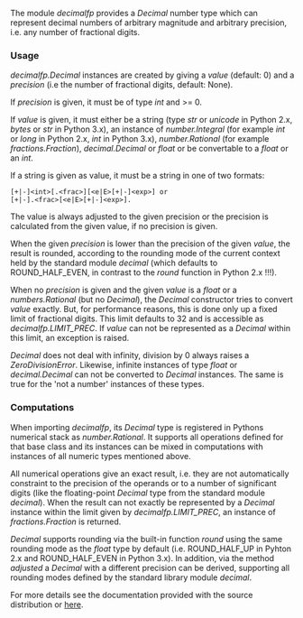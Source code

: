 The module _decimalfp_ provides a _Decimal_ number type which can represent
decimal numbers of arbitrary magnitude and arbitrary precision, i.e. any
number of fractional digits.

### Usage

_decimalfp.Decimal_ instances are created by giving a _value_ (default: 0) and
a _precision_ (i.e the number of fractional digits, default: None).

If _precision_ is given, it must be of type _int_ and >= 0.

If _value_ is given, it must either be a string (type _str_ or _unicode_ in
Python 2.x, _bytes_ or _str_ in Python 3.x), an instance of _number.Integral_
(for example _int_ or _long_ in Python 2.x, _int_ in Python 3.x),
_number.Rational_ (for example _fractions.Fraction_), _decimal.Decimal_ or
_float_ or be convertable to a _float_ or an _int_.

If a string is given as value, it must be a string in one of two formats:

    [+|-]<int>[.<frac>][<e|E>[+|-]<exp>] or
    [+|-].<frac>[<e|E>[+|-]<exp>].

The value is always adjusted to the given precision or the precision is
calculated from the given value, if no precision is given.

When the given _precision_ is lower than the precision of the given _value_,
the result is rounded, according to the rounding mode of the current context
held by the standard module _decimal_ (which defaults to ROUND_HALF_EVEN, in
contrast to the _round_ function in Python 2.x !!!).

When no _precision_ is given and the given _value_ is a _float_ or a
_numbers.Rational_ (but no _Decimal_), the _Decimal_ constructor tries to
convert _value_ exactly. But, for performance reasons, this is done only up a
fixed limit of fractional digits. This limit defaults to 32 and is accessible
as _decimalfp.LIMIT_PREC_. If _value_ can not be represented as a _Decimal_
within this limit, an exception is raised.

_Decimal_ does not deal with infinity, division by 0 always raises a
_ZeroDivisionError_. Likewise, infinite instances of type _float_ or
_decimal.Decimal_ can not be converted to _Decimal_ instances. The same is
true for the 'not a number' instances of these types.

### Computations

When importing _decimalfp_, its _Decimal_ type is registered in Pythons
numerical stack as _number.Rational_. It supports all operations defined for
that base class and its instances can be mixed in computations with instances
of all numeric types mentioned above.

All numerical operations give an exact result, i.e. they are not automatically
constraint to the precision of the operands or to a number of significant
digits (like the floating-point _Decimal_ type from the standard module
_decimal_). When the result can not exactly be represented by a _Decimal_
instance within the limit given by _decimalfp.LIMIT_PREC_, an instance of
_fractions.Fraction_ is returned.

_Decimal_ supports rounding via the built-in function _round_ using the same
rounding mode as the _float_ type by default (i.e. ROUND_HALF_UP in Pyhton 2.x
and ROUND_HALF_EVEN in Python 3.x). In addition, via the method _adjusted_ a
_Decimal_ with a different precision can be derived, supporting all rounding
modes defined by the standard library module _decimal_.

For more details see the documentation provided with the source distribution
or [here](https://decimalfp.readthedocs.io/en/latest).

